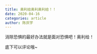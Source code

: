 ```yaml
---
title: 奥利给奥利奥利给！！
date: 2020-04-16
categories: article
author: 陈庆宇
---
```



消除恐惧的最好办法就是面对恐惧吧！奥利给！

底下可以评论哦~

<Vssue />


<!-- <CountUp  :endVal="2020" />

<<< @/docs/.vuepress/components/CountUp.vue -->